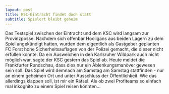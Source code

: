 ```yaml
---
layout: post
title: KSC-Eintracht findet doch statt
subtitle: Spielort bleibt geheim
---
```


Das Testspiel zwischen der Eintracht und dem KSC wird langsam zur Provinzposse. Nachdem sich offenbar Hooligans aus beiden Lagern zu dem Spiel angekündigt hatten, wurden dem eigentlich als Gastgeber geplanten FC Forst hohe Sicherheitsauflagen von der Polizei gemacht, die dieser nicht erfüllen konnte. Da ein Ausweichen in den Karlsruher Wildpark auch nicht möglich war, sagte der KSC gestern das Spiel ab. Heute meldet die Frankfurter Rundschau, dass dies nur ein Ablenkungsmanöver gewesen sein soll. Das Spiel wird demnach am Samstag am Samstag stattfinden - nur an einem geheimen Ort und unter Ausschluss der Öffentlichkeit. Wie das allerdings klappen soll, ist mir ein Rätsel. Als ob zwei Profiteams so einfach mal inkognito zu einem Spiel reisen könnten...


